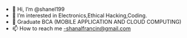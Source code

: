 - 👋 Hi, I’m @shanel199
- 👀 I’m interested in Electronics,Ethical Hacking,Coding.
- 🌱 Graduate BCA (MOBILE APPLICATION AND CLOUD COMPUTING)
- 📫 How to reach me -shanalfrancin@gmail.com


<!---
shanel199/shanel199 is a ✨ special ✨ repository because its `README.md` (this file) appears on your GitHub profile.
You can click the Preview link to take a look at your changes.
--->
